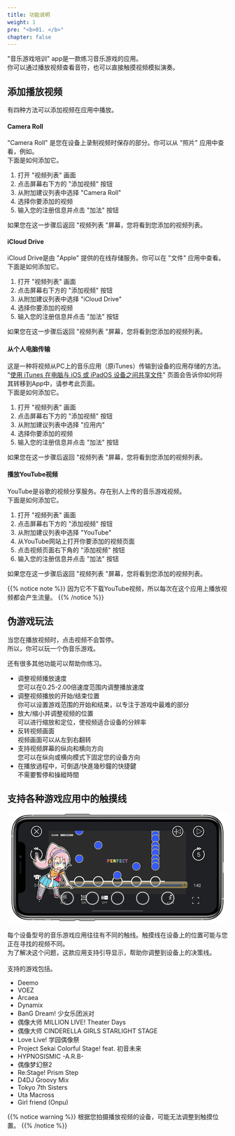 ```yaml
---
title: 功能说明
weight: 1
pre: "<b>01. </b>"
chapter: false
---
```


"音乐游戏培训" app是一款练习音乐游戏的应用。<br>
你可以通过播放视频查看音符，也可以直接触摸视频模拟演奏。

## 添加播放视频

有四种方法可以添加视频在应用中播放。

#### Camera Roll

"Camera Roll" 是您在设备上录制视频时保存的部分。你可以从 "照片" 应用中查看，例如。<br>
下面是如何添加它。

1. 打开 "视频列表" 画面
2. 点击屏幕右下方的 "添加视频" 按钮
3. 从附加建议列表中选择 "Camera Roll"
4. 选择你要添加的视频
5. 输入您的注册信息并点击 "加法" 按钮

如果您在这一步骤后返回 "视频列表 "屏幕，您将看到您添加的视频列表。

#### iCloud Drive

iCloud Drive是由 "Apple" 提供的在线存储服务。你可以在 "文件" 应用中查看。<br>
下面是如何添加它。

1. 打开 "视频列表" 画面
2. 点击屏幕右下方的 "添加视频" 按钮
3. 从附加建议列表中选择 "iCloud Drive"
4. 选择你要添加的视频
5. 输入您的注册信息并点击 "加法" 按钮

如果您在这一步骤后返回 "视频列表 "屏幕，您将看到您添加的视频列表。

#### 从个人电脑传输

这是一种将视频从PC上的音乐应用（原iTunes）传输到设备的应用存储的方法。<br>
"<a href= "https://support.apple.com/zh-cn/HT201301">使用 iTunes 在电脑与 iOS 或 iPadOS 设备之间共享文件</a>" 页面会告诉你如何将其转移到App中，请参考此页面。<br>
下面是如何添加它。

1. 打开 "视频列表" 画面
2. 点击屏幕右下方的 "添加视频" 按钮
3. 从附加建议列表中选择 "应用内"
4. 选择你要添加的视频
5. 输入您的注册信息并点击 "加法" 按钮

如果您在这一步骤后返回 "视频列表 "屏幕，您将看到您添加的视频列表。

#### 播放YouTube视频

YouTube是谷歌的视频分享服务。存在别人上传的音乐游戏视频。<br>
下面是如何添加它。

1. 打开 "视频列表" 画面
2. 点击屏幕右下方的 "添加视频" 按钮
3. 从附加建议列表中选择 "YouTube"
4. 从YouTube网站上打开你要添加的视频页面
5. 点击视频页面右下角的 "添加视频" 按钮
6. 输入您的注册信息并点击 "加法" 按钮

如果您在这一步骤后返回 "视频列表 "屏幕，您将看到您添加的视频列表。

{{% notice note %}}
因为它不下载YouTube视频，所以每次在这个应用上播放视频都会产生流量。
{{% /notice %}}


## 伪游戏玩法

当您在播放视频时，点击视频不会暂停。<br>
所以，你可以玩一个伪音乐游戏。<br>

还有很多其他功能可以帮助你练习。

- 调整视频播放速度<br>您可以在0.25-2.00倍速度范围内调整播放速度
- 调整视频播放的开始/结束位置<br>你可以设置游戏范围的开始和结束，以专注于游戏中最难的部分
- 放大/缩小并调整视频的位置<br>可以进行缩放和定位，使视频适合设备的分辨率
- 反转视频画面<br>视频画面可以从左到右翻转
- 支持视频屏幕的纵向和横向方向<br>您可以在纵向或横向模式下固定您的设备方向
- 在播放過程中，可倒退/快進幾秒鐘的快捷鍵<br>不需要暫停和操縱時間

## 支持各种游戏应用中的触摸线

![video scale](img_video_scale.png#imgleft)
<div class="clear clear_box"></div>
每个设备型号的音乐游戏应用往往有不同的触线。触摸线在设备上的位置可能与您正在寻找的视频不同。<br>
为了解决这个问题，这款应用支持引导显示，帮助你调整到设备上的决策线。<br><br>
支持的游戏包括。<br>

- Deemo
- VOEZ
- Arcaea
- Dynamix
- BanG Dream! 少女乐团派对
- 偶像大师 MILLION LIVE! Theater Days
- 偶像大师 CINDERELLA GIRLS STARLIGHT STAGE
- Love Live! 学园偶像祭
- Project Sekai Colorful Stage! feat. 初音未来
- HYPNOSISMIC -A.R.B-
- 偶像梦幻祭2
- Re:Stage! Prism Step
- D4DJ Groovy Mix
- Tokyo 7th Sisters
- Uta Macross
- Girl friend (Onpu)

{{% notice warning %}}
根据您拍摄播放视频的设备，可能无法调整到触摸位置。
{{% /notice %}}